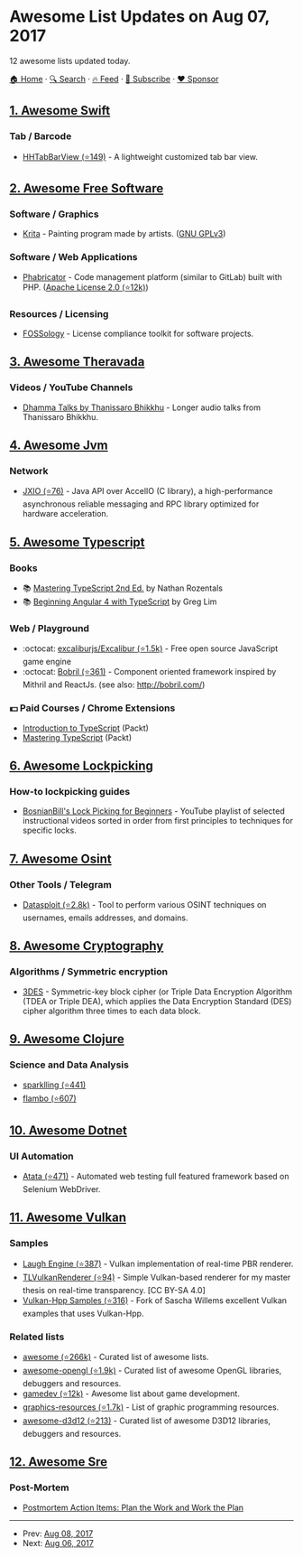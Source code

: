# Awesome List Updates on Aug 07, 2017

12 awesome lists updated today.

[🏠 Home](/README.md) · [🔍 Search](https://www.trackawesomelist.com/search/) · [🔥 Feed](https://www.trackawesomelist.com/rss.xml) · [📮 Subscribe](https://trackawesomelist.us17.list-manage.com/subscribe?u=d2f0117aa829c83a63ec63c2f&id=36a103854c) · [❤️  Sponsor](https://github.com/sponsors/theowenyoung)



## [1. Awesome Swift](/content/matteocrippa/awesome-swift/README.md)

### Tab / Barcode

*   [HHTabBarView (⭐149)](https://github.com/hemangshah/HHTabBarView) - A lightweight customized tab bar view.

## [2. Awesome Free Software](/content/johnjago/awesome-free-software/README.md)

### Software / Graphics

*   [Krita](https://krita.org) - Painting program made by artists. ([GNU GPLv3](https://phabricator.kde.org/source/krita/browse/master/COPYING))

### Software / Web Applications

*   [Phabricator](https://phacility.com/phabricator/) - Code management platform (similar to GitLab) built with PHP. ([Apache License 2.0 (⭐12k)](https://github.com/phacility/phabricator/blob/master/LICENSE))

### Resources / Licensing

*   [FOSSology](https://www.fossology.org/) - License compliance toolkit for software projects.

## [3. Awesome Theravada](/content/johnjago/awesome-theravada/README.md)

### Videos / YouTube Channels

*   [Dhamma Talks by Thanissaro Bhikkhu](https://www.youtube.com/channel/UC6FSq_ptJ-I6aTHT-XA_e0Q) - Longer audio talks from Thanissaro Bhikkhu.

## [4. Awesome Jvm](/content/deephacks/awesome-jvm/README.md)

### Network

*   [JXIO (⭐76)](https://github.com/accelio/JXIO) - Java API over AccelIO (C library), a high-performance asynchronous reliable messaging and RPC library optimized for hardware acceleration.

## [5. Awesome Typescript](/content/dzharii/awesome-typescript/README.md)

### Books

*   :books: [Mastering TypeScript 2nd Ed.](https://www.packtpub.com/application-development/mastering-typescript-second-edition) by Nathan Rozentals
*   :books: [Beginning Angular 4 with TypeScript](https://www.amazon.com/Beginning-Angular-Typescript-Greg-Lim/dp/1542916674) by Greg Lim

### Web / Playground

*   :octocat: [excaliburjs/Excalibur (⭐1.5k)](https://github.com/excaliburjs/Excalibur) - Free open source JavaScript game engine
*   :octocat: [Bobril (⭐361)](https://github.com/Bobris/Bobril) - Component oriented framework inspired by Mithril and ReactJs. (see also: <http://bobril.com/>)

### :dollar: Paid Courses / Chrome Extensions

*   [Introduction to TypeScript](https://www.packtpub.com/application-development/introduction-typescript-video) (Packt)
*   [Mastering TypeScript](https://www.packtpub.com/web-development/mastering-typescript-video) (Packt)

## [6. Awesome Lockpicking](/content/fabacab/awesome-lockpicking/README.md)

### How-to lockpicking guides

*   [BosnianBill's Lock Picking for Beginners](https://www.youtube.com/playlist?list=PLTSWkYxuSlkXiSBwk3Hvbvx71sg-MH61s) - YouTube playlist of selected instructional videos sorted in order from first principles to techniques for specific locks.

## [7. Awesome Osint](/content/jivoi/awesome-osint/README.md)

### Other Tools / Telegram

*   [Datasploit (⭐2.8k)](https://github.com/DataSploit/datasploit) - Tool to perform various OSINT techniques on usernames, emails addresses, and domains.

## [8. Awesome Cryptography](/content/sobolevn/awesome-cryptography/README.md)

### Algorithms / Symmetric encryption

*   [3DES](https://en.wikipedia.org/wiki/Triple_DES) - Symmetric-key block cipher (or Triple Data Encryption Algorithm (TDEA or Triple DEA), which applies the Data Encryption Standard (DES) cipher algorithm three times to each data block.

## [9. Awesome Clojure](/content/razum2um/awesome-clojure/README.md)

### Science and Data Analysis

*   [sparklling (⭐441)](https://github.com/gorillalabs/sparkling)
*   [flambo (⭐607)](https://github.com/yieldbot/flambo)

## [10. Awesome Dotnet](/content/quozd/awesome-dotnet/README.md)

### UI Automation

*   [Atata (⭐471)](https://github.com/atata-framework/atata) - Automated web testing full featured framework based on Selenium WebDriver.

## [11. Awesome Vulkan](/content/vinjn/awesome-vulkan/README.md)

### Samples

*   [Laugh Engine (⭐387)](https://github.com/jian-ru/laugh_engine) - Vulkan implementation of real-time PBR renderer.
*   [TLVulkanRenderer (⭐94)](https://github.com/trungtle/TLVulkanRenderer) - Simple Vulkan-based renderer for my master thesis on real-time transparency. \[CC BY-SA 4.0]
*   [Vulkan-Hpp Samples (⭐316)](https://github.com/jherico/Vulkan) - Fork of Sascha Willems excellent Vulkan examples that uses Vulkan-Hpp.

### Related lists

*   [awesome (⭐266k)](https://github.com/sindresorhus/awesome) - Curated list of awesome lists.
*   [awesome-opengl (⭐1.9k)](https://github.com/eug/awesome-opengl) - Curated list of awesome OpenGL libraries, debuggers and resources.
*   [gamedev (⭐12k)](https://github.com/ellisonleao/magictools) - Awesome list about game development.
*   [graphics-resources (⭐1.7k)](https://github.com/mattdesl/graphics-resources) - List of graphic programming resources.
*   [awesome-d3d12 (⭐213)](https://github.com/vinjn/awesome-d3d12) - Curated list of awesome D3D12 libraries, debuggers and resources.

## [12. Awesome Sre](/content/dastergon/awesome-sre/README.md)

### Post-Mortem

*   [Postmortem Action Items: Plan the Work and Work the Plan](https://www.usenix.org/conference/srecon17americas/program/presentation/lueder)

---

- Prev: [Aug 08, 2017](/content/2017/08/08/README.md)
- Next: [Aug 06, 2017](/content/2017/08/06/README.md)